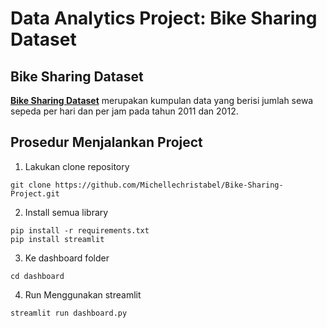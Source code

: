 # Data Analytics Project: Bike Sharing Dataset

## Bike Sharing Dataset
[**Bike Sharing Dataset**](https://www.kaggle.com/datasets/lakshmi25npathi/bike-sharing-dataset) merupakan kumpulan data yang berisi jumlah sewa sepeda per hari dan per jam pada tahun 2011 dan 2012.

## Prosedur Menjalankan Project
1. Lakukan clone repository
```
git clone https://github.com/Michellechristabel/Bike-Sharing-Project.git
```
2. Install semua library 
```
pip install -r requirements.txt
pip install streamlit
```
3. Ke dashboard folder
```
cd dashboard
```
4. Run Menggunakan streamlit
```
streamlit run dashboard.py
```

